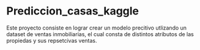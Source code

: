 # Prediccion_casas_kaggle

Este proyecto consiste en lograr crear un modelo precitivo utlizando un dataset de ventas inmobiliarias, el cual consta de distintos atributos de las propiedas y sus repsetcivas ventas.
